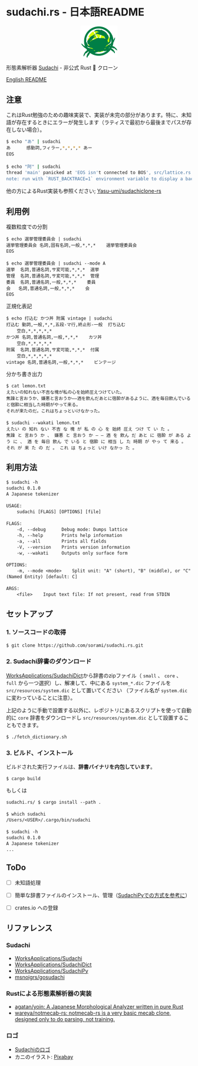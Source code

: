 # sudachi.rs - 日本語README

<p align="center"><img width="100" src="logo.png" alt="sudachi.rs logo"></p>

形態素解析器 [Sudachi](https://github.com/WorksApplications/Sudachi)  - 非公式 Rust 🦀 クローン

[English README](#sudachirs)

## 注意

これはRust勉強のための趣味実装で、実装が未完の部分があります。特に、未知語が存在するときにエラーが発生します（ラティスで最初から最後までパスが存在しない場合）。

```sh
$ echo "あ" | sudachi
あ      感動詞,フィラー,*,*,*,* あー
EOS

$ echo "阿" | sudachi
thread 'main' panicked at 'EOS isn't connected to BOS', src/lattice.rs:70:13
note: run with `RUST_BACKTRACE=1` environment variable to display a backtrace
```

他の方によるRust実装も参照ください; [Yasu-umi/sudachiclone-rs](https://github.com/Yasu-umi/sudachiclone-rs)


## 利用例

複数粒度での分割

```
$ echo 選挙管理委員会 | sudachi
選挙管理委員会	名詞,固有名詞,一般,*,*,*	選挙管理委員会
EOS

$ echo 選挙管理委員会 | sudachi --mode A
選挙	名詞,普通名詞,サ変可能,*,*,*	選挙
管理	名詞,普通名詞,サ変可能,*,*,*	管理
委員	名詞,普通名詞,一般,*,*,*	委員
会	名詞,普通名詞,一般,*,*,*	会
EOS
```

正規化表記

```
$ echo 打込む かつ丼 附属 vintage | sudachi
打込む	動詞,一般,*,*,五段-マ行,終止形-一般	打ち込む
 	空白,*,*,*,*,*
かつ丼	名詞,普通名詞,一般,*,*,*	カツ丼
 	空白,*,*,*,*,*
附属	名詞,普通名詞,サ変可能,*,*,*	付属
 	空白,*,*,*,*,*
vintage	名詞,普通名詞,一般,*,*,*	ビンテージ
```

分かち書き出力

```
$ cat lemon.txt
えたいの知れない不吉な塊が私の心を始終圧えつけていた。
焦躁と言おうか、嫌悪と言おうか――酒を飲んだあとに宿酔があるように、酒を毎日飲んでいると宿酔に相当した時期がやって来る。
それが来たのだ。これはちょっといけなかった。

$ sudachi --wakati lemon.txt
えたい の 知れ ない 不吉 な 塊 が 私 の 心 を 始終 圧え つけ て い た 。
焦躁 と 言おう か 、 嫌悪 と 言おう か ― ― 酒 を 飲ん だ あと に 宿酔 が ある よう に 、 酒 を 毎日 飲ん で いる と 宿酔 に 相当 し た 時期 が やっ て 来る 。
それ が 来 た の だ 。 これ は ちょっと いけ なかっ た 。
```

## 利用方法

```
$ sudachi -h
sudachi 0.1.0
A Japanese tokenizer

USAGE:
    sudachi [FLAGS] [OPTIONS] [file]

FLAGS:
    -d, --debug      Debug mode: Dumps lattice
    -h, --help       Prints help information
    -a, --all        Prints all fields
    -V, --version    Prints version information
    -w, --wakati     Outputs only surface form

OPTIONS:
    -m, --mode <mode>    Split unit: "A" (short), "B" (middle), or "C" (Named Entity) [default: C]

ARGS:
    <file>    Input text file: If not present, read from STDIN
```

## セットアップ

### 1. ソースコードの取得

```
$ git clone https://github.com/sorami/sudachi.rs.git
```

### 2. Sudachi辞書のダウンロード 

[WorksApplications/SudachiDict](https://github.com/WorksApplications/SudachiDict)から辞書のzipファイル（ `small` 、 `core` 、 `full` から一つ選択）し、解凍して、中にある `system_*.dic` ファイルを `src/resources/system.dic` として置いてください （ファイル名が `system.dic` に変わっていることに注意）。

上記のように手動で設置する以外に、レポジトリにあるスクリプトを使って自動的に `core` 辞書をダウンロードし `src/resources/system.dic` として設置することもできます。

```
$ ./fetch_dictionary.sh
```

### 3. ビルド、インストール

ビルドされた実行ファイルは、**辞書バイナリを内包しています**。

```
$ cargo build
```

もしくは

```
sudachi.rs/ $ cargo install --path .

$ which sudachi
/Users/<USER>/.cargo/bin/sudachi

$ sudachi -h
sudachi 0.1.0
A Japanese tokenizer
...
```


## ToDo

- [ ] 未知語処理
- [ ] 簡単な辞書ファイルのインストール、管理（[SudachiPyでの方式を参考に](https://github.com/WorksApplications/SudachiPy/issues/73)）
- [ ] crates.io への登録


## リファレンス

### Sudachi

- [WorksApplications/Sudachi](https://github.com/WorksApplications/Sudachi)
- [WorksApplications/SudachiDict](https://github.com/WorksApplications/SudachiDict)
- [WorksApplications/SudachiPy](https://github.com/WorksApplications/SudachiPy)
- [msnoigrs/gosudachi](https://github.com/msnoigrs/gosudachi)

### Rustによる形態素解析器の実装

- [agatan/yoin: A Japanese Morphological Analyzer written in pure Rust](https://github.com/agatan/yoin)
- [wareya/notmecab-rs: notmecab-rs is a very basic mecab clone, designed only to do parsing, not training.](https://github.com/wareya/notmecab-rs)

### ロゴ

- [Sudachiのロゴ](https://github.com/WorksApplications/Sudachi/blob/develop/docs/Sudachi.png)
- カニのイラスト: [Pixabay](https://pixabay.com/ja/vectors/%E5%8B%95%E7%89%A9-%E3%82%AB%E3%83%8B-%E7%94%B2%E6%AE%BB%E9%A1%9E-%E6%B5%B7-2029728/)
